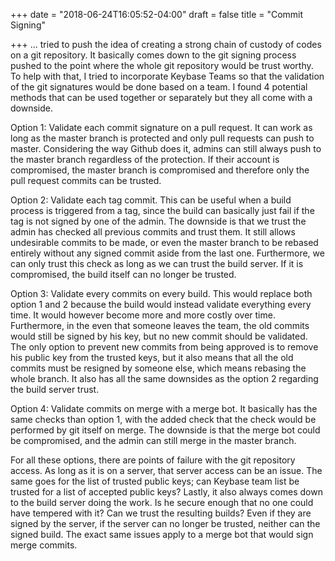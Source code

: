+++
date = "2018-06-24T16:05:52-04:00"
draft = false
title = "Commit Signing"

+++
... tried to push the idea of creating a strong chain of custody of codes on a git repository. It basically comes down to the git signing process pushed to the point where the whole git repository would be trust worthy. To help with that, I tried to incorporate Keybase Teams so that the validation of the git signatures would be done based on a team. I found 4 potential methods that can be used together or separately but they all come with a downside.

Option 1: Validate each commit signature on a pull request. It can work as long as the master branch is protected and only pull requests can push to master. Considering the way Github does it, admins can still always push to the master branch regardless of the protection. If their account is compromised, the master branch is compromised and therefore only the pull request commits can be trusted.

Option 2: Validate each tag commit. This can be useful when a build process is triggered from a tag, since the build can basically just fail if the tag is not signed by one of the admin. The downside is that we trust the admin has checked all previous commits and trust them. It still allows undesirable commits to be made, or even the master branch to be rebased entirely without any signed commit aside from the last one. Furthermore, we can only trust this check as long as we can trust the build server. If it is compromised, the build itself can no longer be trusted.

Option 3: Validate every commits on every build. This would replace both option 1 and 2 because the build would instead validate everything every time. It would however become more and more costly over time. Furthermore, in the even that someone leaves the team, the old commits would still be signed by his key, but no new commit should be validated. The only option to prevent new commits from being approved is to remove his public key from the trusted keys, but it also means that all the old commits must be resigned by someone else, which means rebasing the whole branch. It also has all the same downsides as the option 2 regarding the build server trust.

Option 4: Validate commits on merge with a merge bot. It basically has the same checks than option 1, with the added check that the check would be performed by git itself on merge. The downside is that the merge bot could be compromised, and the admin can still merge in the master branch.

For all these options, there are points of failure with the git repository access. As long as it is on a server, that server access can be an issue. The same goes for the list of trusted public keys; can Keybase team list be trusted for a list of accepted public keys? Lastly, it also always comes down to the build server doing the work. Is he secure enough that no one could have tempered with it? Can we trust the resulting builds? Even if they are signed by the server, if the server can no longer be trusted, neither can the signed build. The exact same issues apply to a merge bot that would sign merge commits.